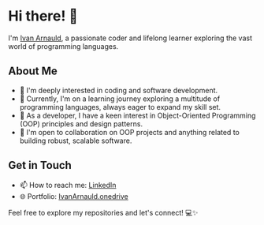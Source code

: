 # Hi there! 👋

I'm [Ivan Arnauld](https://github.com/IvanArnauld), a passionate coder and lifelong learner exploring the vast world of programming languages.

## About Me

- 👀 I'm deeply interested in coding and software development.
- 🌱 Currently, I'm on a learning journey exploring a multitude of programming languages, always eager to expand my skill set.
- 💼 As a developer, I have a keen interest in Object-Oriented Programming (OOP) principles and design patterns.
- 🤝 I'm open to collaboration on OOP projects and anything related to building robust, scalable software.

## Get in Touch

- 📫 How to reach me: [LinkedIn](https://www.linkedin.com/in/ivan-arnauld/)
- 🌐 Portfolio: [IvanArnauld.onedrive](https://1drv.ms/f/s!AkSSZPmE4iwhiiu_gKvbDvmZOpUl?e=JGCSTL)

Feel free to explore my repositories and let's connect! 💻✨
